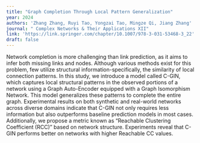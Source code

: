 ```yaml
---
title: "Graph Completion Through Local Pattern Generalization"
year: 2024
authors: 'Zhang Zhang, Ruyi Tao, Yongzai Tao, Mingze Qi, Jiang Zhang'
journal: " Complex Networks & Their Applications XII"
link: 'https://link.springer.com/chapter/10.1007/978-3-031-53468-3_22'
draft: false
---
```


Network completion is more challenging than link prediction, as it aims to infer both missing links and nodes. Although various methods exist for this problem, few utilize structural information-specifically, the similarity of local connection patterns. In this study, we introduce a model called C-GIN, which captures local structural patterns in the observed portions of a network using a Graph Auto-Encoder equipped with a Graph Isomorphism Network. This model generalizes these patterns to complete the entire graph. Experimental results on both synthetic and real-world networks across diverse domains indicate that C-GIN not only requires less information but also outperforms baseline prediction models in most cases. Additionally, we propose a metric known as “Reachable Clustering Coefficient (RCC)” based on network structure. Experiments reveal that C-GIN performs better on networks with higher Reachable CC values. 